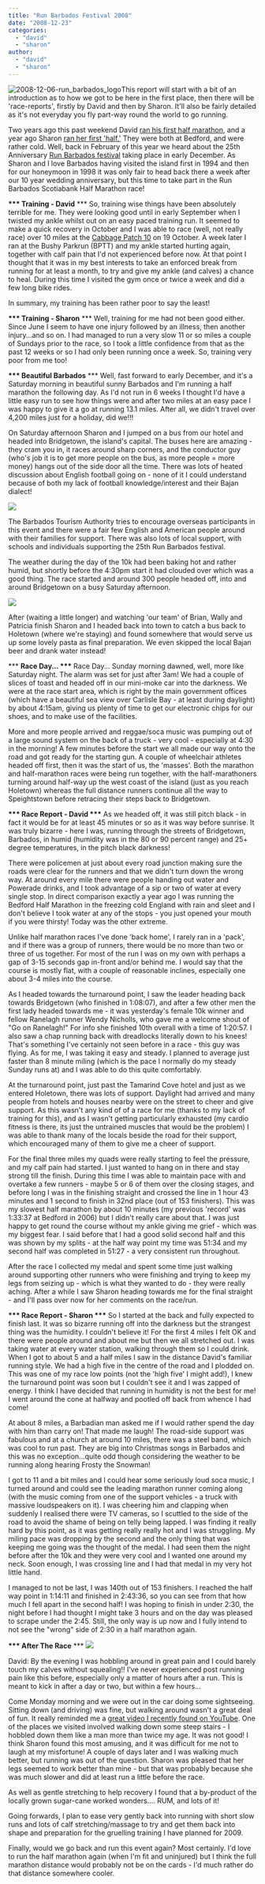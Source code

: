 ```yaml
---
title: "Run Barbados Festival 2008"
date: "2008-12-23"
categories: 
  - "david"
  - "sharon"
author: 
  - "david"
  - "sharon"
---
```


![](/images/2008/2008-12-06-run_barbados_logo.jpg "2008-12-06-run_barbados_logo")This report will start with a bit of an introduction as to how we got to be here in the first place, then there will be 'race-reports', firstly by David and then by Sharon. It'll also be fairly detailed as it's not everyday you fly part-way round the world to go running.

Two years ago this past weekend David [ran his first half marathon](/2006/12/132-miles-oow-my-legs/), and a year ago Sharon [ran her first 'half.'](/2007/12/bedford-harriers-half-marathon-2007-sharon/) They were both at Bedford, and were rather cold. Well, back in February of this year we heard about the 25th Anniversary [Run Barbados festival](http://www.runbarbados.org) taking place in early December. As Sharon and I love Barbados having visited the island first in 1994 and then for our honeymoon in 1998 it was only fair to head back there a week after our 10 year wedding anniversary, but this time to take part in the Run Barbados Scotiabank Half Marathon race!

**\*\*\* Training - David** \*\*\* So, training wise things have been absolutely terrible for me. They were looking good until in early September when I twisted my ankle whilst out on an easy paced training run. It seemed to make a quick recovery in October and I was able to race (well, not really race) over 10 miles at the [Cabbage Patch 10](/2008/10/cabbage-patch-10-19-october-2008/) on 19 October. A week later I ran at the Bushy Parkrun (BPTT) and my ankle started hurting again, together with calf pain that I'd not experienced before now. At that point I thought that it was in my best interests to take an enforced break from running for at least a month, to try and give my ankle (and calves) a chance to heal. During this time I visited the gym once or twice a week and did a few long bike rides.

In summary, my training has been rather poor to say the least!

**\*\*\* Training - Sharon** \*\*\* Well, training for me had not been good either. Since June I seem to have one injury followed by an illness, then another injury...and so on. I had managed to run a very slow 11 or so miles a couple of Sundays prior to the race, so I took a little confidence from that as the past 12 weeks or so I had only been running once a week. So, training very poor from me too!

**\*\*\* Beautiful Barbados** \*\*\* Well, fast forward to early December, and it's a Saturday morning in beautiful sunny Barbados and I'm running a half marathon the following day. As I'd not run in 6 weeks I thought I'd have a little easy run to see how things were and after two miles at an easy pace I was happy to give it a go at running 13.1 miles. After all, we didn't travel over 4,200 miles just for a holiday, did we!!!

On Saturday afternoon Sharon and I jumped on a bus from our hotel and headed into Bridgetown, the island's capital. The buses here are amazing - they cram you in, it races around sharp corners, and the conductor guy (who's job it is to get more people on the bus, as more people = more money) hangs out of the side door all the time. There was lots of heated discussion about English football going on - none of it I could understand because of both my lack of football knowledge/interest and their Bajan dialect!

![](/images/2008/2008-12-06-run_barbados_10k-1.jpg)

The Barbados Tourism Authority tries to encourage overseas participants in this event and there were a fair few English and American people around with their families for support. There was also lots of local support, with schools and individuals supporting the 25th Run Barbados festival.

The weather during the day of the 10k had been baking hot and rather humid, but shortly before the 4:30pm start it had clouded over which was a good thing. The race started and around 300 people headed off, into and around Bridgetown on a busy Saturday afternoon.

![](/images/2008/2008-12-06-run_barbados_10k-2.jpg)

After (waiting a little longer) and watching 'our team' of Brian, Wally and Patricia finish Sharon and I headed back into town to catch a bus back to Holetown (where we're staying) and found somewhere that would serve us up some lovely pasta as final preparation. We even skipped the local Bajan beer and drank water instead!

\*\*\* **Race Day... \*\*\*** Race Day... Sunday morning dawned, well, more like Saturday night. The alarm was set for just after 3am! We had a couple of slices of toast and headed off in our mini-moke car into the darkness. We were at the race start area, which is right by the main government offices (which have a beautiful sea view over Carlisle Bay - at least during daylight) by about 4:15am, giving us plenty of time to get our electronic chips for our shoes, and to make use of the facilities.

More and more people arrived and reggae/soca music was pumping out of a large sound system on the back of a truck - very cool - especially at 4:30 in the morning! A few minutes before the start we all made our way onto the road and got ready for the starting gun. A couple of wheelchair athletes headed off first, then it was the start of us, the 'masses'. Both the marathon and half-marathon races were being run together, with the half-marathoners turning around half-way up the west coast of the island (just as you reach Holetown) whereas the full distance runners continue all the way to Speightstown before retracing their steps back to Bridgetown.

**\*\*\* Race Report - David \*\*\*** As we headed off, it was still pitch black - in fact it would be for at least 45 minutes or so as it was way before sunrise. It was truly bizarre - here I was, running through the streets of Bridgetown, Barbados, in humid (humidity was in the 80 or 90 percent range) and 25+ degree temperatures, in the pitch black darkness!

There were policemen at just about every road junction making sure the roads were clear for the runners and that we didn't turn down the wrong way. At around every mile there were people handing out water and Powerade drinks, and I took advantage of a sip or two of water at every single stop. In direct comparison exactly a year ago I was running the Bedford Half Marathon in the freezing cold England with rain and sleet and I don't believe I took water at any of the stops - you just opened your mouth if you were thirsty! Today was the other extreme.

Unlike half marathon races I've done 'back home', I rarely ran in a 'pack', and if there was a group of runners, there would be no more than two or three of us together. For most of the run I was on my own with perhaps a gap of 3-15 seconds gap in-front and/or behind me. I would say that the course is mostly flat, with a couple of reasonable inclines, especially one about 3-4 miles into the course.

As I headed towards the turnaround point, I saw the leader heading back towards Bridgetown (who finished in 1:08:07), and after a few other men the first lady headed towards me - it was yesterday's female 10k winner and fellow Ranelagh runner Wendy Nicholls, who gave me a welcome shout of "Go on Ranelagh!" For info she finished 10th overall with a time of 1:20:57. I also saw a chap running back with dreadlocks literally down to his knees! That's something I've certainly not seen before in a race - this guy was flying. As for me, I was taking it easy and steady. I planned to average just faster than 8 minute miling (which is the pace I normally do my steady Sunday runs at) and I was able to do this quite comfortably.

At the turnaround point, just past the Tamarind Cove hotel and just as we entered Holetown, there was lots of support. Daylight had arrived and many people from hotels and houses nearby were on the street to cheer and give support. As this wasn't any kind of of a race for me (thanks to my lack of training for this), and as I wasn't getting particularly exhausted (my cardio fitness is there, its just the untrained muscles that would be the problem) I was able to thank many of the locals beside the road for their support, which encouraged many of them to give me a cheer of support.

For the final three miles my quads were really starting to feel the pressure, and my calf pain had started. I just wanted to hang on in there and stay strong till the finish. During this time I was able to maintain pace with and overtake a few runners - maybe 5 or 6 of them over the closing stages, and before long I was in the finishing straight and crossed the line in 1 hour 43 minutes and 1 second to finish in 32nd place (out of 153 finishers). This was my slowest half marathon by about 10 minutes (my previous 'record' was 1:33:37 at Bedford in 2006) but I didn't really care about that. I was just happy to get round the course without my ankle giving me grief - which was my biggest fear. I said before that I had a good solid second half and this was shown by my splits - at the half way point my time was 51:34 and my second half was completed in 51:27 - a very consistent run throughout.

After the race I collected my medal and spent some time just walking around supporting other runners who were finishing and trying to keep my legs from seizing up - which is what they wanted to do - they were really aching. After a while I saw Sharon heading towards me for the final straight - and I'll pass over now for her comments on the race/run.

**\*\*\* Race Report - Sharon \*\*\*** So I started at the back and fully expected to finish last. It was so bizarre running off into the darkness but the strangest thing was the humidity. I couldn't believe it! For the first 4 miles I felt OK and there were people around and about me but then we all stretched out. I was taking water at every water station, walking through them so I could drink. When I got to about 5 and a half miles I saw in the distance David's familiar running style. We had a high five in the centre of the road and I plodded on. This was one of my race low points (not the 'high five' I might add!), I knew the turnaround point was soon but I couldn't see it and I was zapped of energy. I think I have decided that running in humidity is not the best for me! I went around the cone at halfway and pootled off back from whence I had come!

At about 8 miles, a Barbadian man asked me if I would rather spend the day with him than carry on! That made me laugh! The road-side support was fabulous and at a church at around 10 miles, there was a steel band, which was cool to run past. They are big into Christmas songs in Barbados and this was no exception...quite odd though considering the weather to be running along hearing Frosty the Snowman!

I got to 11 and a bit miles and I could hear some seriously loud soca music, I turned around and could see the leading marathon runner coming along (with the music coming from one of the support vehicles - a truck with massive loudspeakers on it). I was cheering him and clapping when suddenly I realised there were TV cameras, so I scuttled to the side of the road to avoid the shame of being on telly being lapped. I was finding it really hard by this point, as it was getting really really hot and I was struggling. My miling pace was dropping by the second and the only thing that was keeping me going was the thought of the medal. I had seen them the night before after the 10k and they were very cool and I wanted one around my neck. Soon enough, I was crossing line and I had that medal in my very hot little hand.

I managed to not be last, I was 140th out of 153 finishers. I reached the half way point in 1:14:11 and finished in 2:43:36, so you can see from that how much I fell apart in the second half! I was hoping to finish in under 2:30, the night before I had thought I might take 3 hours and on the day was pleased to scrape under the 2:45. Still, the only way is up now and I fully intend to not see the "wrong" side of 2:30 in a half marathon again.

**\*\*\* After The Race** \*\*\* ![](/images/2008/2008-12-06-run_barbados_david_sharon.jpg)

David: By the evening I was hobbling around in great pain and I could barely touch my calves without squealing!! I've never experienced post running pain like this before, especially only a matter of hours after a run. This is meant to kick in after a day or two, but within a few hours...

Come Monday morning and we were out in the car doing some sightseeing. Sitting down (and driving) was fine, but walking around wasn't a great deal of fun. It really reminded me a [great video I recently found on YouTube](http://uk.youtube.com/watch?v=m-hCuYjvw2I). One of the places we visited involved walking down some steep stairs - I hobbled down them like a man more than twice my age. It was not good! I think Sharon found this most amusing, and it was difficult for me not to laugh at my misfortune! A couple of days later and I was walking much better, but running was out of the question. Sharon was pleased that her legs seemed to work better than mine - but that was probably because she was much slower and did at least run a little before the race.

As well as gentle stretching to help recovery I found that a by-product of the locally grown sugar-cane worked wonders.... RUM, and lots of it!

Going forwards, I plan to ease very gently back into running with short slow runs and lots of calf stretching/massage to try and get them back into shape and preparation for the gruelling training I have planned for 2009.

Finally, would we go back and run this event again? Most certainly. I'd love to run the half marathon again (when I'm fit and uninjured) but I think the full marathon distance would probably not be on the cards - I'd much rather do that distance somewhere cooler.

